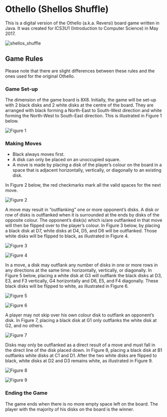 # Othello (Shellos Shuffle)
This is a digital version of the Othello (a.k.a. Reversi) board game written in Java. It was created for ICS3U1 (Introduction to Computer Science) in May 2017.

![shellos_shuffle](https://user-images.githubusercontent.com/34670205/36081474-36e0797c-0f6d-11e8-97bf-c7e9ce55e388.png)

## Game Rules

Please note that there are slight differences between these rules and the ones used for the original Othello.

### Game Set-up

The dimension of the game board is 8X8. Initially, the game will be set-up with 2 black disks and 2 white disks at the centre of the board. They are arranged with black forming a North-East to South-West direction and white forming the North-West to South-East direction. This is illustrated in Figure 1 below.

![Figure 1](https://user-images.githubusercontent.com/34670205/34325083-5128aa64-e855-11e7-9d29-9263a4a23215.JPG)

### Making Moves

*	Black always moves first.
*	A disk can only be placed on an unoccupied square.
*	A move is made by placing a disk of the player’s colour on the board in a space that is adjacent horizontally, vertically, or diagonally to an existing disk.

In Figure 2 below, the red checkmarks mark all the valid spaces for the next move.

![Figure 2](https://user-images.githubusercontent.com/34670205/34325088-9ff3df7e-e855-11e7-8b0d-39950ed5a5e5.JPG)

A move may result in “outflanking” one or more opponent’s disks. A disk or row of disks is outflanked when it is surrounded at the ends by disks of the opposite colour. The opponent’s disk(s) which is/are outflanked in that move will then be flipped over to the player’s colour. In Figure 3 below, by placing a black disk at D7, white disks at D4, D5, and D6 will be outflanked. Those white disks will be flipped to black, as illustrated in Figure 4.

![Figure 3](https://user-images.githubusercontent.com/34670205/34325102-f81d1d96-e855-11e7-8aa3-36b48c9a939e.JPG)


![Figure 4](https://user-images.githubusercontent.com/34670205/34325103-040cc14c-e856-11e7-9baf-96debabdbf23.JPG)

In a move, a disk may outflank any number of disks in one or more rows in any directions at the same time: horizontally, vertically, or diagonally. In Figure 5 below, placing a white disk at G3 will outflank the black disks at D3, E3, and F3 vertically, G4 horizontally and D6, E5, and F4 diagonally. These black disks will be flipped to white, as illustrated in Figure 6.

![Figure 5](https://user-images.githubusercontent.com/34670205/34325119-6a065d50-e856-11e7-98e5-44560a89e923.JPG)


![Figure 6](https://user-images.githubusercontent.com/34670205/34325122-6feaca58-e856-11e7-8854-d4f392bf4912.JPG)

A player may not skip over his own colour disk to outflank an opponent’s disk. In Figure 7, placing a black disk at G1 only outflanks the white disk at G2, and no others.

![Figure 7](https://user-images.githubusercontent.com/34670205/34325124-72eaf002-e856-11e7-8ffd-89448b623fd2.JPG)

Disks may only be outflanked as a direct result of a move and must fall in the direct line of the disk placed down. In Figure 8, placing a black disk at B1 outflanks white disks at C1 and D1. After the two white disks are flipped to black, white disks at D2 and D3 remains white, as illustrated in Figure 9.

![Figure 8](https://user-images.githubusercontent.com/34670205/34325126-79a437d2-e856-11e7-957b-7ba5d5f51a5b.JPG)


![Figure 9](https://user-images.githubusercontent.com/34670205/34325127-7c121138-e856-11e7-9f36-9eea01d22be6.JPG)

### Ending the Game
The game ends when there is no more empty space left on the board. The player with the majority of his disks on the board is the winner.
